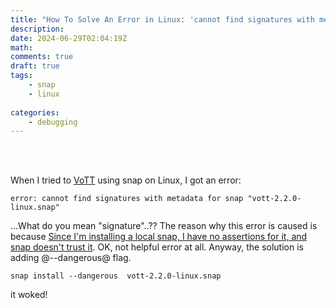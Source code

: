 ```yaml
---
title: "How To Solve An Error in Linux: 'cannot find signatures with metadata for snap'"
description: 
date: 2024-06-29T02:04:19Z
math: 
comments: true
draft: true
tags: 
    - snap
    - linux
    
categories:
    - debugging
---
```


<br><br>

When I tried to [VoTT](https://github.com/microsoft/VoTT) using snap on Linux, I got an error: 
```
error: cannot find signatures with metadata for snap "vott-2.2.0-linux.snap"
```
...What do you mean "signature"..??
The reason why this error is caused is because [Since I'm installing a local snap, I have no assertions for it, and snap doesn't trust it](https://askubuntu.com/questions/822765/snap-install-failure-error-cannot-find-signatures-with-metadata-for-snap).
OK, not helpful error at all. 
Anyway, the solution is adding @--dangerous@ flag. 

```
snap install --dangerous  vott-2.2.0-linux.snap 
```

it woked!

